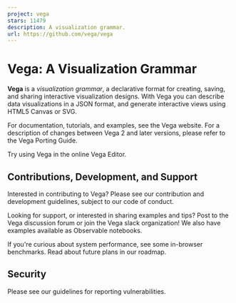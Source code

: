 ```yaml
---
project: vega
stars: 11479
description: A visualization grammar.
url: https://github.com/vega/vega
---
```


Vega: A Visualization Grammar
=============================

**Vega** is a _visualization grammar_, a declarative format for creating, saving, and sharing interactive visualization designs. With Vega you can describe data visualizations in a JSON format, and generate interactive views using HTML5 Canvas or SVG.

For documentation, tutorials, and examples, see the Vega website. For a description of changes between Vega 2 and later versions, please refer to the Vega Porting Guide.

Try using Vega in the online Vega Editor.

Contributions, Development, and Support
---------------------------------------

Interested in contributing to Vega? Please see our contribution and development guidelines, subject to our code of conduct.

Looking for support, or interested in sharing examples and tips? Post to the Vega discussion forum or join the Vega slack organization! We also have examples available as Observable notebooks.

If you're curious about system performance, see some in-browser benchmarks. Read about future plans in our roadmap.

Security
--------

Please see our guidelines for reporting vulnerabilities.
